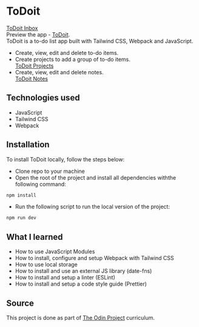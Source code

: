 # ToDoit

[ToDoit Inbox](src/img/todo-inbox.jpeg)  
Preview the app - [ToDoit](https://todoit-gzmn.netlify.app).  
ToDoit is a to-do list app built with Tailwind CSS, Webpack and JavaScript.

- Create, view, edit and delete to-do items.
- Create projects to add a group of to-do items.  
  [ToDoit Projects](src/img/todo-project.jpeg)
- Create, view, edit and delete notes.  
  [ToDoit Notes](src/img/todo-notes.jpeg)

## Technologies used

- JavaScript
- Tailwind CSS
- Webpack

## Installation

To install ToDoit locally, follow the steps below:

- Clone repo to your machine
- Open the root of the project and install all dependencies withthe following command:

```bash
npm install
```

- Run the following script to run the local version of the project:

```bash
npm run dev
```

## What I learned

- How to use JavaScript Modules
- How to install, configure and setup Webpack with Tailwind CSS
- How to use local storage
- How to install and use an external JS library (date-fns)
- How to install and setup a linter (ESLint)
- How to install and setup a code style guide (Prettier)

## Source
This project is done as part of [The Odin Project](https://www.theodinproject.com) curriculum.
